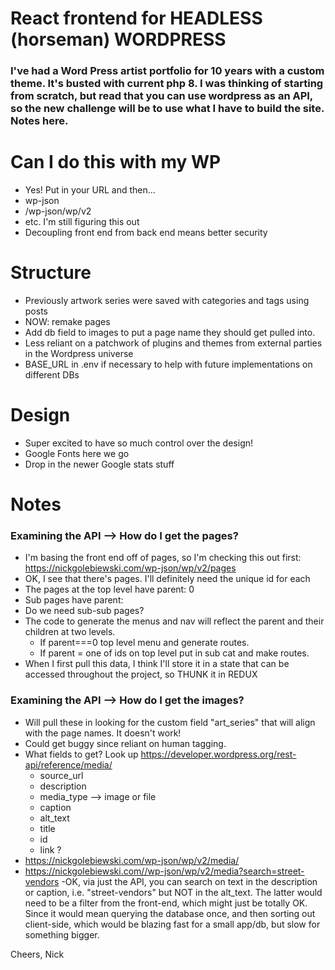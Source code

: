 # React frontend for HEADLESS (horseman) WORDPRESS 
### I've had a Word Press artist portfolio for 10 years with a custom theme. It's busted with current php 8. I was thinking of starting from scratch, but read that you can use wordpress as an API, so the new challenge will be to use what I have to build the site. Notes here. 

# Can I do this with my WP

- Yes! Put in your URL and then...   
- wp-json
- /wp-json/wp/v2
- etc. I'm still figuring this out
- Decoupling front end from back end means better security

# Structure

- Previously artwork series were saved with categories and tags using posts
- NOW: remake pages
- Add db field to images to put a page name they should get pulled into. 
- Less reliant on a patchwork of plugins and themes from external parties in the Wordpress universe
- BASE_URL in .env if necessary to help with future implementations on different DBs 

# Design

- Super excited to have so much control over the design!
- Google Fonts here we go
- Drop in the newer Google stats stuff

# Notes

### Examining the API --> How do I get the pages?
- I'm basing the front end off of pages, so I'm checking this out first: https://nickgolebiewski.com/wp-json/wp/v2/pages
- OK, I see that there's pages. I'll definitely need the unique id for each
- The pages at the top level have parent: 0
- Sub pages have parent: <id>
- Do we need sub-sub pages?
- The code to generate the menus and nav will reflect the parent and their children at two levels. 
  - If parent===0 top level menu and generate routes. 
  - If parent = one of ids on top level put in sub cat and make routes.
- When I first pull this data, I think I'll store it in a state that can be accessed throughout the project, so THUNK it in REDUX

### Examining the API --> How do I get the images?
- Will pull these in looking for the custom field "art_series" that will align with the page names. It doesn't work!
- Could get buggy since reliant on human tagging.
- What fields to get? Look up https://developer.wordpress.org/rest-api/reference/media/
  - source_url
  - description
  - media_type --> image or file
  - caption
  - alt_text
  - title
  - id
  - link   ?
- https://nickgolebiewski.com/wp-json/wp/v2/media/
- https://nickgolebiewski.com//wp-json/wp/v2/media?search=street-vendors
  -OK, via just the API, you can search on text in the description or caption, i.e. "street-vendors" but NOT in the alt_text. The latter would need to be a filter from the front-end, which might just be totally OK. Since it would mean querying the database once, and then sorting out client-side, which would be blazing fast for a small app/db, but slow for something bigger.

Cheers,
Nick

